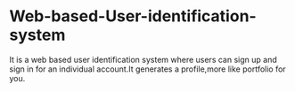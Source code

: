 # Web-based-User-identification-system
It is a web based user identification system where users can sign up and sign in for an individual account.It generates a profile,more like portfolio for you.
